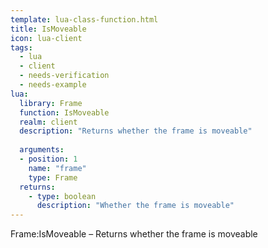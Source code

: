 ```yaml
---
template: lua-class-function.html
title: IsMoveable
icon: lua-client
tags:
  - lua
  - client
  - needs-verification
  - needs-example
lua:
  library: Frame
  function: IsMoveable
  realm: client
  description: "Returns whether the frame is moveable"
  
  arguments:
  - position: 1
    name: "frame"
    type: Frame
  returns:
    - type: boolean
      description: "Whether the frame is moveable"
---
```


<div class="lua__search__keywords">
Frame:IsMoveable &#x2013; Returns whether the frame is moveable
</div>

